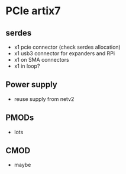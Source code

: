 # PCIe artix7

## serdes
- x1 pcie connector (check serdes allocation)
- x1 usb3 connector for expanders and RPi
- x1 on SMA connectors
- x1 in loop?

## Power supply
- reuse supply from netv2

## PMODs
- lots

## CMOD
- maybe


